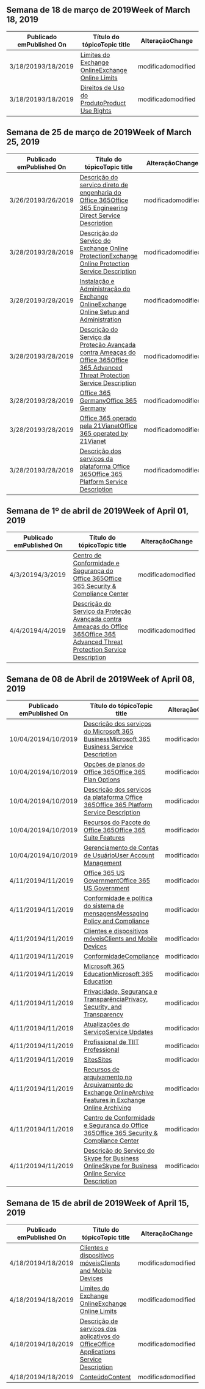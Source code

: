 <!-- This file is generated automatically each week. Changes made to this file will be overwritten.-->




## <a name="week-of-march-18-2019"></a><span data-ttu-id="4a709-101">Semana de 18 de março de 2019</span><span class="sxs-lookup"><span data-stu-id="4a709-101">Week of March 18, 2019</span></span>


| <span data-ttu-id="4a709-102">Publicado em</span><span class="sxs-lookup"><span data-stu-id="4a709-102">Published On</span></span> |<span data-ttu-id="4a709-103">Título do tópico</span><span class="sxs-lookup"><span data-stu-id="4a709-103">Topic title</span></span> | <span data-ttu-id="4a709-104">Alteração</span><span class="sxs-lookup"><span data-stu-id="4a709-104">Change</span></span> |
|------|------------|--------|
| <span data-ttu-id="4a709-105">3/18/2019</span><span class="sxs-lookup"><span data-stu-id="4a709-105">3/18/2019</span></span> | [<span data-ttu-id="4a709-106">Limites do Exchange Online</span><span class="sxs-lookup"><span data-stu-id="4a709-106">Exchange Online Limits</span></span>](/Office365/ServiceDescriptions/exchange-online-service-description/exchange-online-limits) | <span data-ttu-id="4a709-107">modificado</span><span class="sxs-lookup"><span data-stu-id="4a709-107">modified</span></span> |
| <span data-ttu-id="4a709-108">3/18/2019</span><span class="sxs-lookup"><span data-stu-id="4a709-108">3/18/2019</span></span> | [<span data-ttu-id="4a709-109">Direitos de Uso do Produto</span><span class="sxs-lookup"><span data-stu-id="4a709-109">Product Use Rights</span></span>](/Office365/ServiceDescriptions/office-365-platform-service-description/product-use-rights) | <span data-ttu-id="4a709-110">modificado</span><span class="sxs-lookup"><span data-stu-id="4a709-110">modified</span></span> |


## <a name="week-of-march-25-2019"></a><span data-ttu-id="4a709-111">Semana de 25 de março de 2019</span><span class="sxs-lookup"><span data-stu-id="4a709-111">Week of March 25, 2019</span></span>


| <span data-ttu-id="4a709-112">Publicado em</span><span class="sxs-lookup"><span data-stu-id="4a709-112">Published On</span></span> |<span data-ttu-id="4a709-113">Título do tópico</span><span class="sxs-lookup"><span data-stu-id="4a709-113">Topic title</span></span> | <span data-ttu-id="4a709-114">Alteração</span><span class="sxs-lookup"><span data-stu-id="4a709-114">Change</span></span> |
|------|------------|--------|
| <span data-ttu-id="4a709-115">3/26/2019</span><span class="sxs-lookup"><span data-stu-id="4a709-115">3/26/2019</span></span> | [<span data-ttu-id="4a709-116">Descrição do serviço direto de engenharia do Office 365</span><span class="sxs-lookup"><span data-stu-id="4a709-116">Office 365 Engineering Direct Service Description</span></span>](/Office365/ServiceDescriptions/office-365-engineering-direct-service-description) | <span data-ttu-id="4a709-117">modificado</span><span class="sxs-lookup"><span data-stu-id="4a709-117">modified</span></span> |
| <span data-ttu-id="4a709-118">3/28/2019</span><span class="sxs-lookup"><span data-stu-id="4a709-118">3/28/2019</span></span> | [<span data-ttu-id="4a709-119">Descrição do Serviço do Exchange Online Protection</span><span class="sxs-lookup"><span data-stu-id="4a709-119">Exchange Online Protection Service Description</span></span>](/Office365/ServiceDescriptions/exchange-online-protection-service-description/exchange-online-protection-service-description) | <span data-ttu-id="4a709-120">modificado</span><span class="sxs-lookup"><span data-stu-id="4a709-120">modified</span></span> |
| <span data-ttu-id="4a709-121">3/28/2019</span><span class="sxs-lookup"><span data-stu-id="4a709-121">3/28/2019</span></span> | [<span data-ttu-id="4a709-122">Instalação e Administração do Exchange Online</span><span class="sxs-lookup"><span data-stu-id="4a709-122">Exchange Online Setup and Administration</span></span>](/Office365/ServiceDescriptions/exchange-online-service-description/exchange-online-setup-and-administration) | <span data-ttu-id="4a709-123">modificado</span><span class="sxs-lookup"><span data-stu-id="4a709-123">modified</span></span> |
| <span data-ttu-id="4a709-124">3/28/2019</span><span class="sxs-lookup"><span data-stu-id="4a709-124">3/28/2019</span></span> | [<span data-ttu-id="4a709-125">Descrição do Serviço da Proteção Avançada contra Ameaças do Office 365</span><span class="sxs-lookup"><span data-stu-id="4a709-125">Office 365 Advanced Threat Protection Service Description</span></span>](/Office365/ServiceDescriptions/office-365-advanced-threat-protection-service-description) | <span data-ttu-id="4a709-126">modificado</span><span class="sxs-lookup"><span data-stu-id="4a709-126">modified</span></span> |
| <span data-ttu-id="4a709-127">3/28/2019</span><span class="sxs-lookup"><span data-stu-id="4a709-127">3/28/2019</span></span> | [<span data-ttu-id="4a709-128">Office 365 Germany</span><span class="sxs-lookup"><span data-stu-id="4a709-128">Office 365 Germany</span></span>](/Office365/ServiceDescriptions/office-365-platform-service-description/office-365-germany) | <span data-ttu-id="4a709-129">modificado</span><span class="sxs-lookup"><span data-stu-id="4a709-129">modified</span></span> |
| <span data-ttu-id="4a709-130">3/28/2019</span><span class="sxs-lookup"><span data-stu-id="4a709-130">3/28/2019</span></span> | [<span data-ttu-id="4a709-131">Office 365 operado pela 21Vianet</span><span class="sxs-lookup"><span data-stu-id="4a709-131">Office 365 operated by 21Vianet</span></span>](/Office365/ServiceDescriptions/office-365-platform-service-description/office-365-operated-by-21vianet) | <span data-ttu-id="4a709-132">modificado</span><span class="sxs-lookup"><span data-stu-id="4a709-132">modified</span></span> |
| <span data-ttu-id="4a709-133">3/28/2019</span><span class="sxs-lookup"><span data-stu-id="4a709-133">3/28/2019</span></span> | [<span data-ttu-id="4a709-134">Descrição dos serviços da plataforma Office 365</span><span class="sxs-lookup"><span data-stu-id="4a709-134">Office 365 Platform Service Description</span></span>](/Office365/ServiceDescriptions/office-365-platform-service-description/office-365-platform-service-description) | <span data-ttu-id="4a709-135">modificado</span><span class="sxs-lookup"><span data-stu-id="4a709-135">modified</span></span> |


## <a name="week-of-april-01-2019"></a><span data-ttu-id="4a709-136">Semana de 1º de abril de 2019</span><span class="sxs-lookup"><span data-stu-id="4a709-136">Week of April 01, 2019</span></span>


| <span data-ttu-id="4a709-137">Publicado em</span><span class="sxs-lookup"><span data-stu-id="4a709-137">Published On</span></span> |<span data-ttu-id="4a709-138">Título do tópico</span><span class="sxs-lookup"><span data-stu-id="4a709-138">Topic title</span></span> | <span data-ttu-id="4a709-139">Alteração</span><span class="sxs-lookup"><span data-stu-id="4a709-139">Change</span></span> |
|------|------------|--------|
| <span data-ttu-id="4a709-140">4/3/2019</span><span class="sxs-lookup"><span data-stu-id="4a709-140">4/3/2019</span></span> | [<span data-ttu-id="4a709-141">Centro de Conformidade e Segurança do Office 365</span><span class="sxs-lookup"><span data-stu-id="4a709-141">Office 365 Security & Compliance Center</span></span>](/Office365/ServiceDescriptions/office-365-platform-service-description/office-365-securitycompliance-center) | <span data-ttu-id="4a709-142">modificado</span><span class="sxs-lookup"><span data-stu-id="4a709-142">modified</span></span> |
| <span data-ttu-id="4a709-143">4/4/2019</span><span class="sxs-lookup"><span data-stu-id="4a709-143">4/4/2019</span></span> | [<span data-ttu-id="4a709-144">Descrição do Serviço da Proteção Avançada contra Ameaças do Office 365</span><span class="sxs-lookup"><span data-stu-id="4a709-144">Office 365 Advanced Threat Protection Service Description</span></span>](/Office365/ServiceDescriptions/office-365-advanced-threat-protection-service-description) | <span data-ttu-id="4a709-145">modificado</span><span class="sxs-lookup"><span data-stu-id="4a709-145">modified</span></span> |


## <a name="week-of-april-08-2019"></a><span data-ttu-id="4a709-146">Semana de 08 de Abril de 2019</span><span class="sxs-lookup"><span data-stu-id="4a709-146">Week of April 08, 2019</span></span>


| <span data-ttu-id="4a709-147">Publicado em</span><span class="sxs-lookup"><span data-stu-id="4a709-147">Published On</span></span> |<span data-ttu-id="4a709-148">Título do tópico</span><span class="sxs-lookup"><span data-stu-id="4a709-148">Topic title</span></span> | <span data-ttu-id="4a709-149">Alteração</span><span class="sxs-lookup"><span data-stu-id="4a709-149">Change</span></span> |
|------|------------|--------|
| <span data-ttu-id="4a709-150">10/04/2019</span><span class="sxs-lookup"><span data-stu-id="4a709-150">4/10/2019</span></span> | [<span data-ttu-id="4a709-151">Descrição dos serviços do Microsoft 365 Business</span><span class="sxs-lookup"><span data-stu-id="4a709-151">Microsoft 365 Business Service Description</span></span>](/Office365/ServiceDescriptions/microsoft-365-business-service-description) | <span data-ttu-id="4a709-152">modificado</span><span class="sxs-lookup"><span data-stu-id="4a709-152">modified</span></span> |
| <span data-ttu-id="4a709-153">10/04/2019</span><span class="sxs-lookup"><span data-stu-id="4a709-153">4/10/2019</span></span> | [<span data-ttu-id="4a709-154">Opções de planos do Office 365</span><span class="sxs-lookup"><span data-stu-id="4a709-154">Office 365 Plan Options</span></span>](/Office365/ServiceDescriptions/office-365-platform-service-description/office-365-plan-options) | <span data-ttu-id="4a709-155">modificado</span><span class="sxs-lookup"><span data-stu-id="4a709-155">modified</span></span> |
| <span data-ttu-id="4a709-156">10/04/2019</span><span class="sxs-lookup"><span data-stu-id="4a709-156">4/10/2019</span></span> | [<span data-ttu-id="4a709-157">Descrição dos serviços da plataforma Office 365</span><span class="sxs-lookup"><span data-stu-id="4a709-157">Office 365 Platform Service Description</span></span>](/Office365/ServiceDescriptions/office-365-platform-service-description/office-365-platform-service-description) | <span data-ttu-id="4a709-158">modificado</span><span class="sxs-lookup"><span data-stu-id="4a709-158">modified</span></span> |
| <span data-ttu-id="4a709-159">10/04/2019</span><span class="sxs-lookup"><span data-stu-id="4a709-159">4/10/2019</span></span> | [<span data-ttu-id="4a709-160">Recursos do Pacote do Office 365</span><span class="sxs-lookup"><span data-stu-id="4a709-160">Office 365 Suite Features</span></span>](/Office365/ServiceDescriptions/office-365-platform-service-description/office-365-suite-features) | <span data-ttu-id="4a709-161">modificado</span><span class="sxs-lookup"><span data-stu-id="4a709-161">modified</span></span> |
| <span data-ttu-id="4a709-162">10/04/2019</span><span class="sxs-lookup"><span data-stu-id="4a709-162">4/10/2019</span></span> | [<span data-ttu-id="4a709-163">Gerenciamento de Contas de Usuário</span><span class="sxs-lookup"><span data-stu-id="4a709-163">User Account Management</span></span>](/Office365/ServiceDescriptions/office-365-platform-service-description/user-account-management) | <span data-ttu-id="4a709-164">modificado</span><span class="sxs-lookup"><span data-stu-id="4a709-164">modified</span></span> |
| <span data-ttu-id="4a709-165">4/11/2019</span><span class="sxs-lookup"><span data-stu-id="4a709-165">4/11/2019</span></span> | [<span data-ttu-id="4a709-166">Office 365 US Government</span><span class="sxs-lookup"><span data-stu-id="4a709-166">Office 365 US Government</span></span>](/Office365/ServiceDescriptions/office-365-platform-service-description/office-365-us-government/office-365-us-government) | <span data-ttu-id="4a709-167">modificado</span><span class="sxs-lookup"><span data-stu-id="4a709-167">modified</span></span> |
| <span data-ttu-id="4a709-168">4/11/2019</span><span class="sxs-lookup"><span data-stu-id="4a709-168">4/11/2019</span></span> | [<span data-ttu-id="4a709-169">Conformidade e política do sistema de mensagens</span><span class="sxs-lookup"><span data-stu-id="4a709-169">Messaging Policy and Compliance</span></span>](/Office365/ServiceDescriptions/exchange-online-protection-service-description/messaging-policy-and-compliance-servicedesc) | <span data-ttu-id="4a709-170">modificado</span><span class="sxs-lookup"><span data-stu-id="4a709-170">modified</span></span> |
| <span data-ttu-id="4a709-171">4/11/2019</span><span class="sxs-lookup"><span data-stu-id="4a709-171">4/11/2019</span></span> | [<span data-ttu-id="4a709-172">Clientes e dispositivos móveis</span><span class="sxs-lookup"><span data-stu-id="4a709-172">Clients and Mobile Devices</span></span>](/Office365/ServiceDescriptions/exchange-online-service-description/clients-and-mobile-devices) | <span data-ttu-id="4a709-173">modificado</span><span class="sxs-lookup"><span data-stu-id="4a709-173">modified</span></span> |
| <span data-ttu-id="4a709-174">4/11/2019</span><span class="sxs-lookup"><span data-stu-id="4a709-174">4/11/2019</span></span> | [<span data-ttu-id="4a709-175">Conformidade</span><span class="sxs-lookup"><span data-stu-id="4a709-175">Compliance</span></span>](/Office365/ServiceDescriptions/office-365-platform-service-description/compliance-servicedesc) | <span data-ttu-id="4a709-176">modificado</span><span class="sxs-lookup"><span data-stu-id="4a709-176">modified</span></span> |
| <span data-ttu-id="4a709-177">4/11/2019</span><span class="sxs-lookup"><span data-stu-id="4a709-177">4/11/2019</span></span> | [<span data-ttu-id="4a709-178">Microsoft 365 Education</span><span class="sxs-lookup"><span data-stu-id="4a709-178">Microsoft 365 Education</span></span>](/Office365/ServiceDescriptions/office-365-platform-service-description/microsoft-365-education) | <span data-ttu-id="4a709-179">modificado</span><span class="sxs-lookup"><span data-stu-id="4a709-179">modified</span></span> |
| <span data-ttu-id="4a709-180">4/11/2019</span><span class="sxs-lookup"><span data-stu-id="4a709-180">4/11/2019</span></span> | [<span data-ttu-id="4a709-181">Privacidade, Segurança e Transparência</span><span class="sxs-lookup"><span data-stu-id="4a709-181">Privacy, Security, and Transparency</span></span>](/Office365/ServiceDescriptions/office-365-platform-service-description/privacy-security-and-transparency) | <span data-ttu-id="4a709-182">modificado</span><span class="sxs-lookup"><span data-stu-id="4a709-182">modified</span></span> |
| <span data-ttu-id="4a709-183">4/11/2019</span><span class="sxs-lookup"><span data-stu-id="4a709-183">4/11/2019</span></span> | [<span data-ttu-id="4a709-184">Atualizações do Serviço</span><span class="sxs-lookup"><span data-stu-id="4a709-184">Service Updates</span></span>](/Office365/ServiceDescriptions/office-365-platform-service-description/service-updates) | <span data-ttu-id="4a709-185">modificado</span><span class="sxs-lookup"><span data-stu-id="4a709-185">modified</span></span> |
| <span data-ttu-id="4a709-186">4/11/2019</span><span class="sxs-lookup"><span data-stu-id="4a709-186">4/11/2019</span></span> | [<span data-ttu-id="4a709-187">Profissional de TI</span><span class="sxs-lookup"><span data-stu-id="4a709-187">IT Professional</span></span>](/Office365/ServiceDescriptions/sharepoint-online-service-description/it-professional) | <span data-ttu-id="4a709-188">modificado</span><span class="sxs-lookup"><span data-stu-id="4a709-188">modified</span></span> |
| <span data-ttu-id="4a709-189">4/11/2019</span><span class="sxs-lookup"><span data-stu-id="4a709-189">4/11/2019</span></span> | [<span data-ttu-id="4a709-190">Sites</span><span class="sxs-lookup"><span data-stu-id="4a709-190">Sites</span></span>](/Office365/ServiceDescriptions/sharepoint-online-service-description/sites-servicedesc) | <span data-ttu-id="4a709-191">modificado</span><span class="sxs-lookup"><span data-stu-id="4a709-191">modified</span></span> |
| <span data-ttu-id="4a709-192">4/11/2019</span><span class="sxs-lookup"><span data-stu-id="4a709-192">4/11/2019</span></span> | [<span data-ttu-id="4a709-193">Recursos de arquivamento no Arquivamento do Exchange Online</span><span class="sxs-lookup"><span data-stu-id="4a709-193">Archive Features in Exchange Online Archiving</span></span>](/Office365/ServiceDescriptions/exchange-online-archiving-service-description/archive-features) | <span data-ttu-id="4a709-194">modificado</span><span class="sxs-lookup"><span data-stu-id="4a709-194">modified</span></span> |
| <span data-ttu-id="4a709-195">4/11/2019</span><span class="sxs-lookup"><span data-stu-id="4a709-195">4/11/2019</span></span> | [<span data-ttu-id="4a709-196">Centro de Conformidade e Segurança do Office 365</span><span class="sxs-lookup"><span data-stu-id="4a709-196">Office 365 Security & Compliance Center</span></span>](/Office365/ServiceDescriptions/office-365-platform-service-description/office-365-securitycompliance-center) | <span data-ttu-id="4a709-197">modificado</span><span class="sxs-lookup"><span data-stu-id="4a709-197">modified</span></span> |
| <span data-ttu-id="4a709-198">4/11/2019</span><span class="sxs-lookup"><span data-stu-id="4a709-198">4/11/2019</span></span> | [<span data-ttu-id="4a709-199">Descrição do Serviço do Skype for Business Online</span><span class="sxs-lookup"><span data-stu-id="4a709-199">Skype for Business Online Service Description</span></span>](/Office365/ServiceDescriptions/skype-for-business-online-service-description/skype-for-business-online-service-description) | <span data-ttu-id="4a709-200">modificado</span><span class="sxs-lookup"><span data-stu-id="4a709-200">modified</span></span> |


## <a name="week-of-april-15-2019"></a><span data-ttu-id="4a709-201">Semana de 15 de abril de 2019</span><span class="sxs-lookup"><span data-stu-id="4a709-201">Week of April 15, 2019</span></span>


| <span data-ttu-id="4a709-202">Publicado em</span><span class="sxs-lookup"><span data-stu-id="4a709-202">Published On</span></span> |<span data-ttu-id="4a709-203">Título do tópico</span><span class="sxs-lookup"><span data-stu-id="4a709-203">Topic title</span></span> | <span data-ttu-id="4a709-204">Alteração</span><span class="sxs-lookup"><span data-stu-id="4a709-204">Change</span></span> |
|------|------------|--------|
| <span data-ttu-id="4a709-205">4/18/2019</span><span class="sxs-lookup"><span data-stu-id="4a709-205">4/18/2019</span></span> | [<span data-ttu-id="4a709-206">Clientes e dispositivos móveis</span><span class="sxs-lookup"><span data-stu-id="4a709-206">Clients and Mobile Devices</span></span>](/Office365/ServiceDescriptions/exchange-online-service-description/clients-and-mobile-devices) | <span data-ttu-id="4a709-207">modificado</span><span class="sxs-lookup"><span data-stu-id="4a709-207">modified</span></span> |
| <span data-ttu-id="4a709-208">4/18/2019</span><span class="sxs-lookup"><span data-stu-id="4a709-208">4/18/2019</span></span> | [<span data-ttu-id="4a709-209">Limites do Exchange Online</span><span class="sxs-lookup"><span data-stu-id="4a709-209">Exchange Online Limits</span></span>](/Office365/ServiceDescriptions/exchange-online-service-description/exchange-online-limits) | <span data-ttu-id="4a709-210">modificado</span><span class="sxs-lookup"><span data-stu-id="4a709-210">modified</span></span> |
| <span data-ttu-id="4a709-211">4/18/2019</span><span class="sxs-lookup"><span data-stu-id="4a709-211">4/18/2019</span></span> | [<span data-ttu-id="4a709-212">Descrição de serviços dos aplicativos do Office</span><span class="sxs-lookup"><span data-stu-id="4a709-212">Office Applications Service Description</span></span>](/Office365/ServiceDescriptions/office-applications-service-description/office-applications-service-description) | <span data-ttu-id="4a709-213">modificado</span><span class="sxs-lookup"><span data-stu-id="4a709-213">modified</span></span> |
| <span data-ttu-id="4a709-214">4/18/2019</span><span class="sxs-lookup"><span data-stu-id="4a709-214">4/18/2019</span></span> | [<span data-ttu-id="4a709-215">Conteúdo</span><span class="sxs-lookup"><span data-stu-id="4a709-215">Content</span></span>](/Office365/ServiceDescriptions/sharepoint-online-service-description/content) | <span data-ttu-id="4a709-216">modificado</span><span class="sxs-lookup"><span data-stu-id="4a709-216">modified</span></span> |
